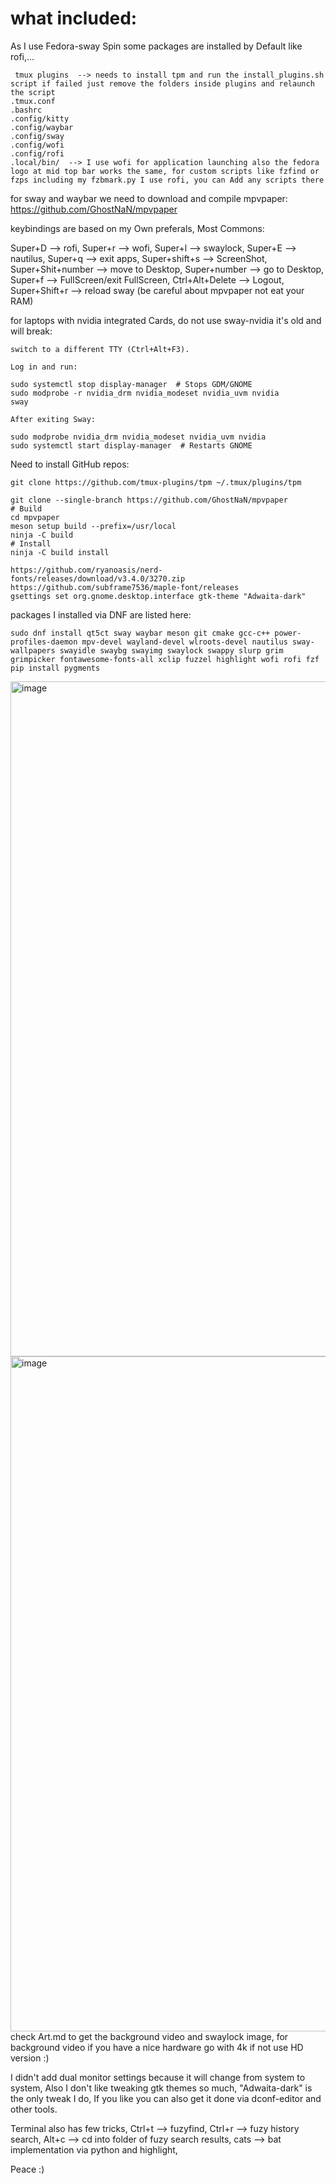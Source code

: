 # what included:
As I use Fedora-sway Spin some packages are installed by Default like rofi,...

     tmux plugins  --> needs to install tpm and run the install_plugins.sh script if failed just remove the folders inside plugins and relaunch the script
    .tmux.conf
    .bashrc
    .config/kitty
    .config/waybar
    .config/sway
    .config/wofi
    .config/rofi
    .local/bin/  --> I use wofi for application launching also the fedora logo at mid top bar works the same, for custom scripts like fzfind or fzps including my fzbmark.py I use rofi, you can Add any scripts there
for sway and waybar we need to download and compile mpvpaper: https://github.com/GhostNaN/mpvpaper


keybindings are based on my Own preferals, Most Commons:

Super+D --> rofi, Super+r --> wofi, Super+l --> swaylock, Super+E --> nautilus, Super+q --> exit apps, Super+shift+s --> ScreenShot, Super+Shit+number --> move to Desktop, Super+number --> go to Desktop, Super+f --> FullScreen/exit FullScreen, Ctrl+Alt+Delete --> Logout, Super+Shift+r --> reload sway (be careful about mpvpaper not eat your RAM)

for laptops with nvidia integrated Cards, do not use sway-nvidia it's old and will break:

    switch to a different TTY (Ctrl+Alt+F3).

    Log in and run:

    sudo systemctl stop display-manager  # Stops GDM/GNOME
    sudo modprobe -r nvidia_drm nvidia_modeset nvidia_uvm nvidia
    sway

    After exiting Sway:

    sudo modprobe nvidia_drm nvidia_modeset nvidia_uvm nvidia
    sudo systemctl start display-manager  # Restarts GNOME

Need to install GitHub repos:

    git clone https://github.com/tmux-plugins/tpm ~/.tmux/plugins/tpm

    git clone --single-branch https://github.com/GhostNaN/mpvpaper
    # Build
    cd mpvpaper
    meson setup build --prefix=/usr/local
    ninja -C build
    # Install
    ninja -C build install

    https://github.com/ryanoasis/nerd-fonts/releases/download/v3.4.0/3270.zip
    https://github.com/subframe7536/maple-font/releases
    gsettings set org.gnome.desktop.interface gtk-theme "Adwaita-dark"
     
packages I installed via DNF are listed here:
    
    sudo dnf install qt5ct sway waybar meson git cmake gcc-c++ power-profiles-daemon mpv-devel wayland-devel wlroots-devel nautilus sway-wallpapers swayidle swaybg swayimg swaylock swappy slurp grim grimpicker fontawesome-fonts-all xclip fuzzel highlight wofi rofi fzf 
    pip install pygments
    
<img width="1920" height="1080" alt="image" src="https://github.com/user-attachments/assets/453f16aa-c08a-4e0d-88c3-452512fd02b4" />

<img width="1920" height="1080" alt="image" src="https://github.com/user-attachments/assets/1ffc2de2-87d6-4f2d-b6e8-2d0c015157a5" />
check Art.md to get the background video and swaylock image, for background video if you have a nice hardware go with 4k if not use HD version :)

I didn't add dual monitor settings because it will change from system to system, Also I don't like tweaking gtk themes so much, "Adwaita-dark" is the only tweak I do, If you like you can also get it done via dconf-editor and other tools.

Terminal also has few tricks, 
Ctrl+t --> fuzyfind, 
Ctrl+r --> fuzy history search, 
Alt+c --> cd into folder of fuzy search results, 
cats --> bat implementation via python and highlight, 

Peace :)
